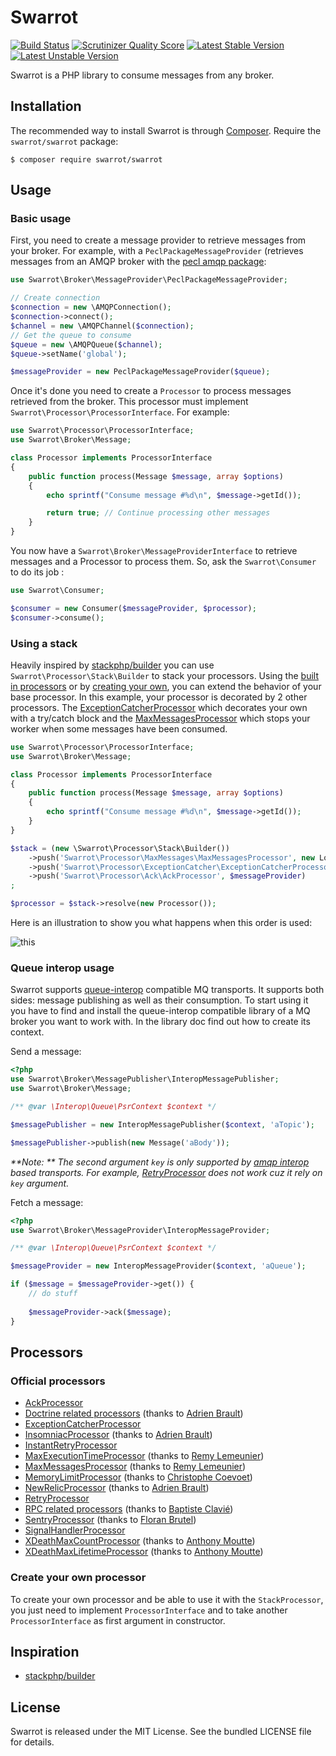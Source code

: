 # Swarrot

[![Build Status](https://travis-ci.org/swarrot/swarrot.png)](https://travis-ci.org/swarrot/swarrot)
[![Scrutinizer Quality Score](https://scrutinizer-ci.com/g/swarrot/swarrot/badges/quality-score.png?s=2c759b6224c762fc30a902d661b5512596060753)](https://scrutinizer-ci.com/g/swarrot/swarrot/)
[![Latest Stable Version](https://poser.pugx.org/swarrot/swarrot/v/stable.svg)](https://packagist.org/packages/swarrot/swarrot)
[![Latest Unstable Version](https://poser.pugx.org/swarrot/swarrot/v/unstable.svg)](https://packagist.org/packages/swarrot/swarrot)

Swarrot is a PHP library to consume messages from any broker.

## Installation

The recommended way to install Swarrot is through
[Composer](http://getcomposer.org/). Require the `swarrot/swarrot` package:

    $ composer require swarrot/swarrot

## Usage

### Basic usage

First, you need to create a message provider to retrieve messages from your
broker. For example, with a `PeclPackageMessageProvider` (retrieves messages from
an AMQP broker with the [pecl amqp package](http://pecl.php.net/package/amqp):

```php
use Swarrot\Broker\MessageProvider\PeclPackageMessageProvider;

// Create connection
$connection = new \AMQPConnection();
$connection->connect();
$channel = new \AMQPChannel($connection);
// Get the queue to consume
$queue = new \AMQPQueue($channel);
$queue->setName('global');

$messageProvider = new PeclPackageMessageProvider($queue);
```

Once it's done you need to create a `Processor` to process messages retrieved
from the broker. This processor must implement
`Swarrot\Processor\ProcessorInterface`. For example:

```php
use Swarrot\Processor\ProcessorInterface;
use Swarrot\Broker\Message;

class Processor implements ProcessorInterface
{
    public function process(Message $message, array $options)
    {
        echo sprintf("Consume message #%d\n", $message->getId());

        return true; // Continue processing other messages
    }
}
```


You now have a `Swarrot\Broker\MessageProviderInterface` to retrieve messages
and a Processor to process them. So, ask the `Swarrot\Consumer` to do its job :

```php
use Swarrot\Consumer;

$consumer = new Consumer($messageProvider, $processor);
$consumer->consume();
```

### Using a stack

Heavily inspired by [stackphp/builder](https://github.com/stackphp/builder) you
can use `Swarrot\Processor\Stack\Builder` to stack your processors.
Using the [built in processors](#official-processors) or by [creating your
own](#create-your-own-processor), you can extend the behavior of your
base processor.
In this example, your processor is decorated by 2 other processors. The
[ExceptionCatcherProcessor](src/Swarrot/Processor/ExceptionCatcher/ExceptionCatcherProcessor.php)
which decorates your own with a try/catch block and the
[MaxMessagesProcessor](src/Swarrot/Processor/MaxMessages/MaxMessagesProcessor.php)
which stops your worker when some messages have been consumed.

```php
use Swarrot\Processor\ProcessorInterface;
use Swarrot\Broker\Message;

class Processor implements ProcessorInterface
{
    public function process(Message $message, array $options)
    {
        echo sprintf("Consume message #%d\n", $message->getId());
    }
}

$stack = (new \Swarrot\Processor\Stack\Builder())
    ->push('Swarrot\Processor\MaxMessages\MaxMessagesProcessor', new Logger())
    ->push('Swarrot\Processor\ExceptionCatcher\ExceptionCatcherProcessor')
    ->push('Swarrot\Processor\Ack\AckProcessor', $messageProvider)
;

$processor = $stack->resolve(new Processor());
```

Here is an illustration to show you what happens when this order is used:

![this](https://docs.google.com/drawings/d/1Ea_QJHo-9p7YW8l_by7S4NID0e-AGpXRzzitAlYY5Cc/pub?w=960&h=720)

### Queue interop usage

Swarrot supports [queue-interop](https://github.com/queue-interop/queue-interop) compatible MQ transports. 
It supports both sides: message publishing as well as their consumption. 
To start using it you have to find and install the queue-interop compatible library of a MQ broker you want to work with. 
In the library doc find out how to create its context. 

Send a message:

```php
<?php
use Swarrot\Broker\MessagePublisher\InteropMessagePublisher;
use Swarrot\Broker\Message;

/** @var \Interop\Queue\PsrContext $context */

$messagePublisher = new InteropMessagePublisher($context, 'aTopic');

$messagePublisher->publish(new Message('aBody'));
```

_**Note: ** The second argument `key` is only supported by [amqp interop](https://github.com/queue-interop/amqp-interop) based transports. For example, [RetryProcessor](https://github.com/swarrot/swarrot/tree/master/src/Swarrot/Processor/Retry) does not work cuz it rely on `key` argument._

Fetch a message:

```php
<?php
use Swarrot\Broker\MessageProvider\InteropMessageProvider;

/** @var \Interop\Queue\PsrContext $context */

$messageProvider = new InteropMessageProvider($context, 'aQueue');

if ($message = $messageProvider->get()) {
    // do stuff
    
    $messageProvider->ack($message);
}
```

## Processors

### Official processors

* [AckProcessor](src/Swarrot/Processor/Ack)
* [Doctrine related processors](src/Swarrot/Processor/Doctrine) (thanks to [Adrien Brault](https://github.com/adrienbrault))
* [ExceptionCatcherProcessor](src/Swarrot/Processor/ExceptionCatcher)
* [InsomniacProcessor](src/Swarrot/Processor/Insomniac) (thanks to [Adrien Brault](https://github.com/adrienbrault))
* [InstantRetryProcessor](src/Swarrot/Processor/InstantRetry)
* [MaxExecutionTimeProcessor](src/Swarrot/Processor/MaxExecutionTime) (thanks to [Remy Lemeunier](https://github.com/remyLemeunier))
* [MaxMessagesProcessor](src/Swarrot/Processor/MaxMessages) (thanks to [Remy Lemeunier](https://github.com/remyLemeunier))
* [MemoryLimitProcessor](src/Swarrot/Processor/MemoryLimit) (thanks to [Christophe Coevoet](https://github.com/stof))
* [NewRelicProcessor](src/Swarrot/Processor/NewRelic) (thanks to [Adrien Brault](https://github.com/adrienbrault))
* [RetryProcessor](src/Swarrot/Processor/Retry)
* [RPC related processors](src/Swarrot/Processor/RPC) (thanks to [Baptiste Clavié](https://github.com/Taluu))
* [SentryProcessor](src/Swarrot/Processor/Sentry) (thanks to [Floran Brutel](https://github.com/notFloran))
* [SignalHandlerProcessor](src/Swarrot/Processor/SignalHandler)
* [XDeathMaxCountProcessor](src/Swarrot/Processor/XDeath) (thanks to [Anthony Moutte](https://github.com/instabledesign))
* [XDeathMaxLifetimeProcessor](src/Swarrot/Processor/XDeath) (thanks to [Anthony Moutte](https://github.com/instabledesign))

### Create your own processor

To create your own processor and be able to use it with the `StackProcessor`, you
just need to implement `ProcessorInterface` and to take another
`ProcessorInterface` as first argument in constructor.

## Inspiration

* [stackphp/builder](https://github.com/stackphp/builder)

## License

Swarrot is released under the MIT License. See the bundled LICENSE file for details.
